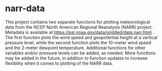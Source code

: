 # narr-data
This project contains two separate functions for plotting meteorological data from the NCEP North American Regional Reanalysis (NARR) project. Metadata is available at
https://psl.noaa.gov/data/gridded/data.narr.html . The first function plots the wind speed and geopotential height at a vertical pressure level, while the second
function plots the 10-meter wind speed and the 2-meter dewpoint temperature. Additional functions for other variables and/or pressure levels can be added, as needed.
More functions may be added in the future, in addition to function updates to increase flexibility when it comes to plotting of the NARR data.
